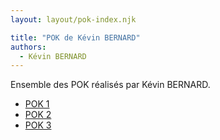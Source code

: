 ```yaml
---
layout: layout/pok-index.njk

title: "POK de Kévin BERNARD"
authors:
  - Kévin BERNARD
---
```


Ensemble des POK réalisés par Kévin BERNARD.

- [POK 1](./temps-1)
- [POK 2](./temps-2/)
- [POK 3](./temps-3/)
